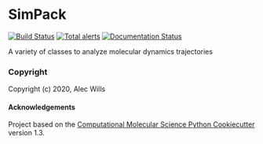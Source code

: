 SimPack
==============================
[//]: # (Badges)
[![Build Status](https://travis-ci.com/alecpwills/simpack.svg?branch=master)](https://travis-ci.com/alecpwills/simpack)
[![Total alerts](https://img.shields.io/lgtm/alerts/g/alecpwills/simpack.svg?logo=lgtm&logoWidth=18)](https://lgtm.com/projects/g/alecpwills/simpack/alerts/)
[![Documentation Status](https://readthedocs.org/projects/simpack/badge/?version=latest)](https://simpack.readthedocs.io/en/latest/?badge=latest)



A variety of classes to analyze molecular dynamics trajectories

### Copyright

Copyright (c) 2020, Alec Wills


#### Acknowledgements
 
Project based on the 
[Computational Molecular Science Python Cookiecutter](https://github.com/molssi/cookiecutter-cms) version 1.3.
